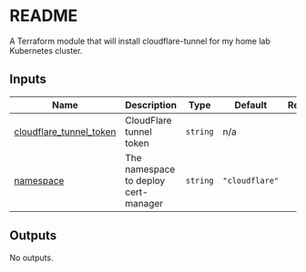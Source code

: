 # README
A Terraform module that will install cloudflare-tunnel for my home lab Kubernetes cluster.

<!-- BEGIN_TF_DOCS -->
## Inputs

| Name | Description | Type | Default | Required |
|------|-------------|------|---------|:--------:|
| <a name="input_cloudflare_tunnel_token"></a> [cloudflare\_tunnel\_token](#input\_cloudflare\_tunnel\_token) | CloudFlare tunnel token | `string` | n/a | yes |
| <a name="input_namespace"></a> [namespace](#input\_namespace) | The namespace to deploy cert-manager | `string` | `"cloudflare"` | no |

## Outputs

No outputs.
<!-- END_TF_DOCS -->
